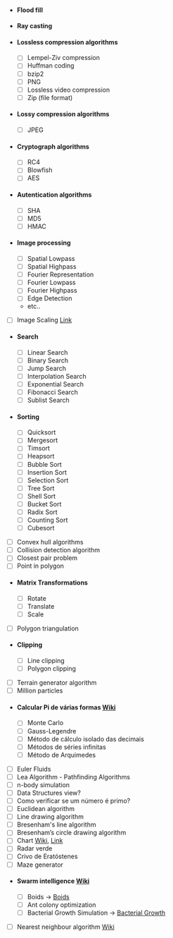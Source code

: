 - #### Flood fill
- #### Ray casting
- #### Lossless compression algorithms
  - [ ] Lempel-Ziv compression 
  - [ ] Huffman coding
  - [ ] bzip2
  - [ ] PNG
  - [ ] Lossless video compression
  - [ ] Zip (file format)
- #### Lossy compression algorithms
  - [ ] JPEG
- #### Cryptograph algorithms
  - [ ] RC4
  - [ ] Blowfish
  - [ ] AES
- ####  Autentication algorithms
  - [ ] SHA
  - [ ] MD5
  - [ ] HMAC
- #### Image processing
  - [ ] Spatial Lowpass
  - [ ] Spatial Highpass
  - [ ] Fourier Representation
  - [ ] Fourier Lowpass
  - [ ] Fourier Highpass
  - [ ] Edge Detection
  - etc..
- [ ] Image Scaling [Link](http://courses.cs.vt.edu/~masc1044/L17-Rotation/ScalingNN.html)
- #### Search
  - [ ] Linear Search
  - [ ] Binary Search
  - [ ] Jump Search
  - [ ] Interpolation Search
  - [ ] Exponential Search
  - [ ] Fibonacci Search
  - [ ] Sublist Search
- #### Sorting
  - [ ] Quicksort
  - [ ] Mergesort
  - [ ] Timsort
  - [ ] Heapsort
  - [ ] Bubble Sort
  - [ ] Insertion Sort
  - [ ] Selection Sort
  - [ ] Tree Sort
  - [ ] Shell Sort
  - [ ] Bucket Sort
  - [ ] Radix Sort
  - [ ] Counting Sort
  - [ ] Cubesort
- [ ] Convex hull algorithms
- [ ] Collision detection algorithm
- [ ] Closest pair problem
- [ ] Point in polygon
- #### Matrix Transformations
  - [ ] Rotate
  - [ ] Translate
  - [ ] Scale
- [ ] Polygon triangulation
- #### Clipping
  - [ ] Line clipping
  - [ ] Polygon clipping
- [ ] Terrain generator algorithm
- [ ] Million particles
- #### Calcular Pi de várias formas [Wiki](https://pt.wikipedia.org/wiki/Pi)
  - [ ] Monte Carlo
  - [ ] Gauss-Legendre
  - [ ] Método de cálculo isolado das decimais
  - [ ] Métodos de séries infinitas
  - [ ] Método de Arquimedes
- [ ] Euler Fluids
- [ ] Lea Algorithm - Pathfinding Algorithms
- [ ] n-body simulation
- [ ] Data Structures view?
- [ ] Como verificar se um número é primo?
- [ ] Euclidean algorithm
- [ ] Line drawing algorithm
- [ ] Bresenham's line algorithm
- [ ] Bresenham’s circle drawing algorithm
- [ ] Chart [Wiki](https://en.wikipedia.org/wiki/Chart), [Link](https://www.advsofteng.com/gallery.html)
- [ ] Radar verde
- [ ] Crivo de Eratóstenes
- [ ] Maze generator
- #### Swarm intelligence [Wiki](https://en.wikipedia.org/wiki/Swarm_intelligence#Ant_colony_optimization_(Dorigo_1992))
  - [ ] Boids -> [Boids](https://youtu.be/uMI1QcgfBeU)
  - [ ] Ant colony optimization
  - [ ] Bacterial Growth Simulation -> [Bacterial Growth](http://infection.inquiry-hub.net/)
- [ ] Nearest neighbour algorithm [Wiki](https://en.wikipedia.org/wiki/Nearest_neighbour_algorithm)
